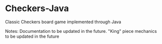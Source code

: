 # Checkers-Java
Classic Checkers board game implemented through Java

Notes:
Documentation to be updated in the future. "King" piece mechanics to be updated in the future
